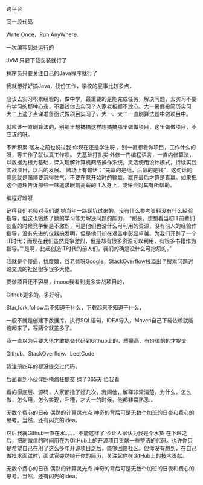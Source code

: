 跨平台

同一段代码

Write Once，Run AnyWhere.

一次编写到处运行的

JVM 只要下载安装就行了

程序员只要关注自己的Java程序就行了

我就想好好搞Java，找份工作，学校的屁事比较多点，

应该去实习积累经验的，做中学，最重要的是能完成任务，解决问题，去实习不要有学习的那种心态，不要钱你去实习？人家老板都不放心。大一暑假投简历实习 大二上逃了点课准备面试做项目实习了，大一、大二一直刷算法题中做项目中。

就应该一直刷算法的，别那里想搞搞这样想搞搞那里做做项目，这里做做项目，不应该的呀。

不断积累 宿友之前也说过我 你现在还是学生呀 ，别一直想着做项目，工作什么的呀，等工作了就认真工作呗。
先基础打扎实 外修一门编程语言，一直内修算法，以数据为根为基础，深入理解计算机网络操作系统，灵活使用设计模式，持续实践实战项目，以后的发展。
赌场上有句话：“先赢的是纸，后赢的是钱”，这句话的意思就是赌博要沉得住气，不要在意开始时的输赢，赢在最后才算是真赢。如果把这个道理告诉那些一味追求眼前高薪的IT人身上，或许会对其有所帮助。

编程好难呀

记得我们老师对我们说 她当年一路踩坑过来的，没有什么参考资料没有什么经验指导，但这也锻炼了她的学习能力解决问题的能力。
“那是，想想看当初IT前辈们创业的时候竞争倒是不激烈，可是他们也没什么可利用的资源，没有前人的经验作指导，没有先进的仪器搞发明，但是他们却在艰苦中彰显卓越，为我们开辟了一个IT时代；而现在我们虽然竞争激烈，但是却有很多资源可以利用，有很多书籍作为指导。”“是啊，比起创造IT时代的前人们，我们的确是没什么可抱怨的。”

我就是个傻逼，找度娘，谷老师呀Google，StackOverflow栈溢出？搜索问题讨论交流的社区很多很多大佬。

要做项目还不容易，imooc我看到挺多实战项目的，

Github更多的，多好呀。

Star,fork,follow后不知道干什么，下载起来不知道干什么，

一般不就是创建下数据库，执行SQL语句，IDEA导入，Maven自己下载依赖就能跑起来了，写两个就差多了。

我一直以为只要大佬才敢提交代码到Github上的，质量高、有价值的的才提交

Github、StackOverflow、LeetCode

我注册四年的都没提交过代码，

后面看到小伙伴卧槽疯狂提交 绿了365天 给我看  

看的得底层、源码，人家都撸了好几次，我问他，解释非常清楚，为什么，怎么做，怎么用，怎么实现，卧槽，才大一的时候，他都非常熟悉... 

无数个费心的日夜 偶然的计算灵光点
神奇的背后可是无数个加班的日夜和费心的思考。当然，还有闪光的idea。

然后我就Github一直在水。。。。不能这样了 会让人家认为我是个水货
在下班之后，把刷微信的时间用在为GitHub上的开源项目贡献一些整洁的代码。也许你只是希望自己在用了这么多年开源项目之后，能够回馈社区。但你没有想到，在自己做技术面试时，面试官突然抛开你的简历，关注起你在GitHub上的技术贡献。



无数个费心的日夜 偶然的计算灵光点
神奇的背后可是无数个加班的日夜和费心的思考。当然，还有闪光的idea。